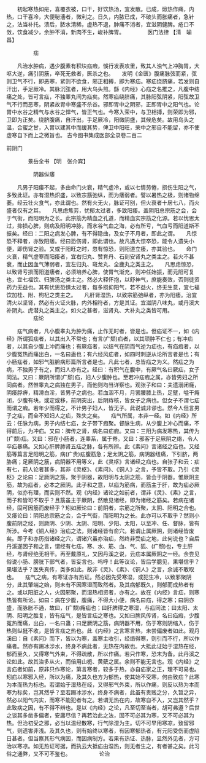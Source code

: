 <!-- { "loadSidebar": true } -->
　　初起寒热如疟，喜覆衣被，口干，好饮热汤，宜发散。已成，焮热作痛，内热，口干喜冷，大便秘濇者，微利之。日久，内脓已成，不破头而胀痛者，急针之，法当补托。溃后，脓水清稀，虚热不退，肿痛不消者，宜滋阴健脾。疮口不敛，饮食减少，余肿不消，新肉不生，峻补脾胃。
　　　　医门法律 【清　喻昌】

　　　　　疝

　　凡治水肿病，遇少腹素有积块疝瘕，悞行发表攻里，致其人浊气上冲胸胃，大呕大逆，痛引阴筋，卒死无救者，医杀之也。　　发明《金匮》腹痛脉弦而紧，弦则卫气不行，即恶寒，紧则不欲食，邪正相搏，即为寒疝。寒疝绕脐痛，若发则自汗出，手足厥冷。其脉沉弦者，用大乌头煎。繇《内经》心疝之名推之，凡腹中结痛之处，皆可言疝，不独睪丸间为疝矣。然寒疝绕脐痛，其脉阳弦阴紧，阳弦故卫气不行而恶寒，阴紧故胃中寒盛不杀谷。邪即胃中之阴邪，正即胃中之阳气也。论胃中水谷之精气与水谷之悍气，皆正气也。今寒入荣中，与卫相搏，则荣即为邪，卫即为正矣。绕脐腹痛，自汗出，手足厥冷，阳微阴盛，其候危矣。故用乌头之温，合蜜之甘，入胃以建其中而缓其势，俾卫中阳旺，荣中之邪自不能留，亦不使虚寒自下而上之微旨也。
古今图书集成医部全录卷二百二

前阴门

　　　　景岳全书 【明　张介宾】

　　　　　阴器纵痿

　　凡男子阳痿不起，多由命门火衰，精气虚冷，或以七情劳倦，损伤生阳之气，多致此证。亦有湿热炽盛，以致宗筋弛纵，而为痿弱者。譬以暑热之极，则诸物绵萎。经云壮火食气，亦此谓也。然有火无火，脉证可别，但火衰者十居七八，而火盛者仅有之耳。　　凡思虑焦劳，忧郁太过者，多致阳痿。盖阴阳总宗筋之会，会于气街，而阳明为之长。此宗筋为精血之孔道，而精血实宗筋之化源。若以忧思太过，抑损心脾，则病及阳明冲脉，而水谷气血之海，必有所亏，气血亏而阳道斯不振矣。经曰：二阳之病发心脾，有不得隐曲，及女子不月者，即此之谓。　　凡惊恐不释者，亦致阳痿。经曰恐伤肾，即此谓也。故凡遇大惊卒恐，能令人遗失小便，即伤肾之验。又或于阳旺之时，忽有惊恐，则阳道立痿，亦其验也。　　命门火衰，精气虚寒而阳痿者，宜右归丸、赞育丹、石刻安肾丸之类主之。若火不甚衰，而止因血气薄弱者，宜左归丸、斑龙丸、全鹿丸之类主之。　　凡思虑惊恐，以致肾亏损而阳道痿者，必须培养心脾，使胃气渐充，则冲任始振，而元阳可复也，宜七福饮、归脾汤之类主之。然必大释怀抱，以舒神气，庶能奏效，否则徒资药力无益也。其有忧思恐惧太过者，每多损抑阳气，若不益火，终无生意，宜七福饮加桂、附、枸杞之类主之。　　凡肝肾湿热，以致宗筋弛纵者，亦为阳痿。治宜清火以坚肾，然必有火证火脉，内外相符者，方是其证。宜滋阴八味丸，或丹溪大补阴丸、虎潜丸之类主之。如火之甚者，滋肾丸、大补丸之类皆可用。
　　　　　疝论

　　疝气病者，凡小腹睾丸为肿为痛，止作无时者，皆是也。但疝证不一，如《内经》所谓狐疝者，以其出入不常也；有言(疒颓)疝者，以其顽肿不仁也；有冲疝者，以其自少腹上冲而痛也；有厥疝者，以结气在阴而气逆为疝也，有疝瘕者，以少腹冤热而痛出白，一名曰蛊也；有六经风疝者，如四时刺逆从论所言者是也；有小肠疝者，如邪气脏腑病形篇所言者是也。凡此七者，总皆疝之为义。然疝之为病，不独男子有之，而妇人亦有之。经曰：有积气在腹中，有厥气名曰厥疝，女子同法。又曰：厥阴所谓(疒颓)疝，妇人少腹肿也。至若冲疝瘕之属，亦皆男妇之所同病者。然惟睾丸之病独在男子，而他则均当详察也。观张子和曰：夫遗溺闭癃，阴痿脬痹，精滑白淫，皆男子之病也。若血涸不月，月罢腰膝上热，足躄，嗌干癃闭，少腹有块。或定或移，前阴突出，后阴痔核，皆女子之病也。但女子不谓七疝而谓之瘕。若年少而得之，不计男子妇人，皆无子。此说诚非谬也。然今人但言男子之疝，而全不知妇人之疝，殊失之矣。　　疝气所属，本非一经。如《内经》所云：任脉为病，男子内结七疝，女子带下瘕聚。督脉生病，从少腹上冲心而痛，不得前后，为冲疝。又曰：脾传之肾，病名曰疝瘕。又曰：三阳为病发寒热，其传为(疒颓)疝。又曰：邪在小肠者，连睾系，属于脊。又曰：邪客于足厥阴之络，令人卒疝暴痛。又如心肝脾肺肾五疝之脉，各有所辨。此《素问》言诸经之疝也。又经筋等篇言足阳明之筋，病(疒贵)疝腹筋急；足太阴之筋，病阴器纽痛，下引脐，两胁痛；足厥阴之筋，病阴器不用等义，此《灵枢》言诸经之疝也。自张子和云：疝有七，前人论者甚多，其非《灵枢》、《素问》、《铜人》之言，予皆不取。乃引《灵枢》之论曰：足厥阴之筋，聚于阴器，故阳明与太阴之筋，皆会于阴器。惟厥阴主筋，故为疝者，必本之厥阴。此子和之意，以疝为筋病，而筋主于肝，故为疝必厥阴，似亦有理，而实则不然。观《内经》诸论之如前者，谓非《灵》、《素》之言，而子和皆可不取乎？且筋虽主于厥阴，然散见诸经，即为诸经之筋矣。若病在诸经，固可因筋而废经乎？矧如厥论曰：前阴者，宗筋之所聚，太阴、阳明之合也。又痿论曰：阴阳总宗筋之会，会于气街，而阳明为之长。此亦可以不取乎？然则小腹前阴之经，则厥阴、少阴、太阴、阳明、少阳、太阳，以至冲、任、督脉，皆有所涉。今考《铜人经》治疝之法，则诸经皆有俞穴。若谓止属厥阴，则诸经皆废矣。即子和亦历指诸经之穴，谓诸穴虽亦治疝，然终非受疝之地，此何说也？自后丹溪遂因子和之言，谓经有七疝，寒、水、筋、血、气、狐、(疒颓)也，专主肝经，与肾经绝无相干。再至戴原礼，又因丹溪之说，云疝本属厥阴之一经。余尝见俗说小肠、膀胱下部气者，皆妄言也。呜呼！此等议论，皆后学臆见，果堪信乎？果堪法乎？医失真传，类多如此。故非《灵》、《素》、《铜人》之言，余诚不敢取也。　　疝气之病，有寒证亦有热证。然必因先受寒湿，或犯生冷，以致邪聚阴分，此其肇端之始，则未有不因寒湿而致然者。及其病郁既久，则郁而成热者有之。或以阳脏之人，火因邪聚，而湿热相资者，亦有之。故在《内经》言疝，则寒热皆有所论。如曰：病在少腹，腹痛，不得大小便，病名曰疝，得之寒；曰阴亦盛，而脉胀不通，故曰，(疒颓)癃疝也；曰肝脾得之寒湿，与疝同法；曰太阳、太阴、阳明之胜复，皆有疝气，是皆言疝之寒也。又如曰脾风传肾，名曰疝瘕，少腹冤热而痛，出白，一名曰蛊；曰足厥阴之筋，病阴器不用，伤于寒则阴缩入，伤于热则纵挺不收，是皆言疝之热也。此《内经》之言寒言热，未尝偏废者如此。观丹溪曰：自《素问》而下，皆以为寒，盖寒主收引，经络得寒，则引而不行，所以作痛者。然亦有踢冰涉水，终身不病此者，无热在内故也。大抵此证始于湿热在经，郁而至久，又得寒气外束，不得疏散，所以作痛。若只作寒，恐末为备。此丹溪之论如此。故其治多从火，而倍用山栀、黄蘗之属。余则不能无言也。观《内经》之言疝者如前，原非只作寒论，第言寒者，较多于热，亦自疝家之正，理不可易也。矧疝以寒邪入经，所以为痛，及其久也方为郁热，使其始不受寒，何由致疝？此寒为本而热为标也。若谓始于湿热在经，又得邪气外束，所以作痛，则反以热为本而寒为标矣，岂其然乎？至若踢冰涉水，终身不病者，此虽有贵贱之分，久暂之异，然必以阳气内实，而寒不能犯者有之。若谓无热在内，故寒自不入，又岂其然乎？此致病之因，有不得不辨也。是以《内经》之论，凡至切至当者，胡可弗遵？后世之谈其多凿多偏者，安庸尽信？再若治此之法，固不可必其为寒，又不可必其为热。但治初受之邪，必当以温经散寒，行气除湿为主。切不可早用寒凉，致留邪气，则遗害非浅。及其久也，则有始终以寒者，有因寒郁热者，有元阳受伤而虚陷日甚者。但当察其形气病因，而因病制方。若果有热证、热脉，显然外见者，方可治以寒凉。如无热证可据，而执云大抵疝由湿热，则无者生之，有者甚之矣。此习俗之通弊，又不可不鉴也。
　　　　　论治

